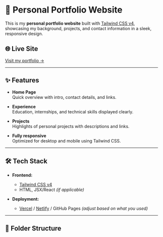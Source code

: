 # 💼 Personal Portfolio Website

This is my **personal portfolio website** built with [Tailwind CSS v4](https://tailwindcss.com/), showcasing my background, projects, and contact information in a sleek, responsive design.

## 🌐 Live Site
[Visit my portfolio →](https://AaronConnolly.github.io/my-portfolio)  

---

## ✨ Features

- **Home Page**  
  Quick overview with intro, contact details, and links.

- **Experience**  
  Education, internships, and technical skills displayed clearly.

- **Projects**  
  Highlights of personal projects with descriptions and links.

- **Fully responsive**  
  Optimized for desktop and mobile using Tailwind CSS.

---

## 🛠 Tech Stack

- **Frontend:**  
  - [Tailwind CSS v4](https://tailwindcss.com/)
  - HTML, JSX/React *(if applicable)*

- **Deployment:**  
  - [Vercel](https://vercel.com/) / [Netlify](https://www.netlify.com/) / GitHub Pages *(adjust based on what you used)*

---

## 📁 Folder Structure

